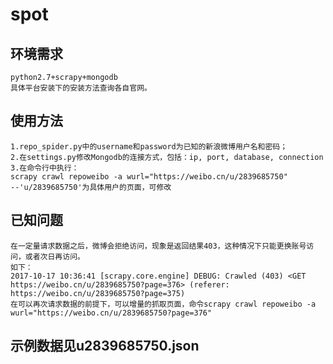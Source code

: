 spot
====================


环境需求
---------------------
    python2.7+scrapy+mongodb
    具体平台安装下的安装方法查询各自官网。

使用方法
---------------------
    1.repo_spider.py中的username和password为已知的新浪微博用户名和密码；
    2.在settings.py修改Mongodb的连接方式，包括：ip, port, database, connection
    3.在命令行中执行：
    scrapy crawl repoweibo -a wurl="https://weibo.cn/u/2839685750" 
    --'u/2839685750'为具体用户的页面，可修改

已知问题
---------------------
    在一定量请求数据之后，微博会拒绝访问，现象是返回结果403，这种情况下只能更换账号访问，或者次日再访问。
    如下：
    2017-10-17 10:36:41 [scrapy.core.engine] DEBUG: Crawled (403) <GET https://weibo.cn/u/2839685750?page=376> (referer: https://weibo.cn/u/2839685750?page=375)
    在可以再次请求数据的前提下，可以增量的抓取页面，命令scrapy crawl repoweibo -a wurl="https://weibo.cn/u/2839685750?page=376"

示例数据见u2839685750.json
---------------------


